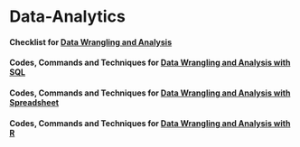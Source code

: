 # Data-Analytics
#### Checklist for [Data Wrangling and Analysis](https://github.com/Ahmet-Ozkaya/Data-Analytics/blob/main/Data%20Wrangling%20Checklist.md)
#### Codes, Commands and Techniques for [Data Wrangling and Analysis with SQL](https://github.com/Ahmet-Ozkaya/Data-Analytics/blob/main/Create%20Data%20Wrangling%20and%20Analysis%20with%20SQL.md)
#### Codes, Commands and Techniques for [Data Wrangling and Analysis with Spreadsheet](https://github.com/Ahmet-Ozkaya/Data-Analytics/blob/main/Create%20Data%20Wrangling%20and%20Analysis%20with%20Spreadsheet.md)
#### Codes, Commands and Techniques for [Data Wrangling and Analysis with R](https://rpubs.com/ahmet-ozkaya/984668) 
